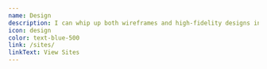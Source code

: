 ```yaml
---
name: Design
description: I can whip up both wireframes and high-fidelity designs in Sketch, Figma, or whatever design tool you prefer.
icon: design
color: text-blue-500
link: /sites/
linkText: View Sites
---
```

